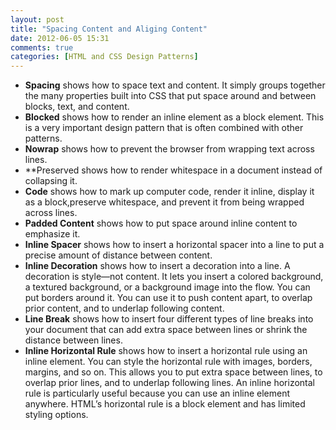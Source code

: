 ```yaml
---
layout: post
title: "Spacing Content and Aliging Content"
date: 2012-06-05 15:31
comments: true
categories: [HTML and CSS Design Patterns]
---
```


<div><ul>
<li><strong>Spacing</strong> shows how to space text and content. It simply groups together the many properties built into CSS that put space around and between blocks, text, and content.</li>
<li><strong>Blocked</strong> shows how to render an inline element as a block element. This is a very important design pattern that is often combined with other patterns.</li>
<li><strong>Nowrap</strong> shows how to prevent the browser from wrapping text across lines.</li>
<li>**Preserved shows how to render whitespace in a document instead of collapsing it.</li>
<li><strong>Code</strong> shows how to mark up computer code, render it inline, display it as a block,preserve whitespace, and prevent it from being wrapped across lines.</li>
<li><strong>Padded Content</strong> shows how to put space around inline content to emphasize it.</li>
<li><strong>Inline Spacer</strong> shows how to insert a horizontal spacer into a line to put a precise amount of distance between content.</li>
<li><strong>Inline Decoration</strong> shows how to insert a decoration into a line. A decoration is style—not content. It lets you insert a colored background, a textured background, or a background image into the flow. You can put borders around it. You can use it to push content apart, to overlap prior content, and to underlap following content.</li>
<li><strong>Line Break</strong> shows how to insert four different types of line breaks into your document that can add extra space between lines or shrink the distance between lines.</li>
<li><strong>Inline Horizontal Rule</strong> shows how to insert a horizontal rule using an inline element. You can style the horizontal rule with images, borders, margins, and so on. This allows you to put extra space between lines, to overlap prior lines, and to underlap following lines. An inline horizontal rule is particularly useful because you can use an inline element anywhere. HTML’s horizontal rule is a block element and has limited styling options.</li>
</ul></div>